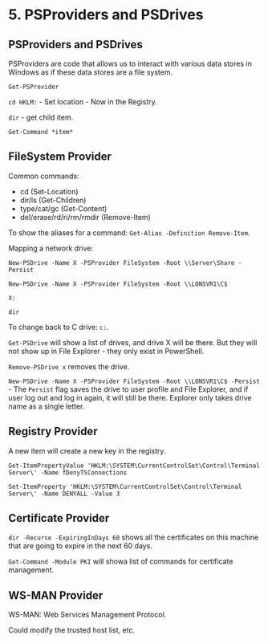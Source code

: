 # 5. PSProviders and PSDrives

## PSProviders and PSDrives
PSProviders are code that allows us to interact with various data stores in Windows as if these data stores are a file system.

`Get-PSProvider`

`cd HKLM:` - Set location - Now in the Registry.

`dir` - get child item.

`Get-Command *item*`

## FileSystem Provider
Common commands:
- cd (Set-Location)
- dir/ls (Get-Children)
- type/cat/gc (Get-Content)
- del/erase/rd/ri/rm/rmdir (Remove-Item)

To show the aliases for a command:
`Get-Alias -Definition Remove-Item`.

Mapping a network drive:

`New-PSDrive -Name X -PSProvider FileSystem -Root \\Server\Share -Persist`

`New-PSDrive -Name X -PSProvider FileSystem -Root \\LONSVR1\C$`

`X:`

`dir`

To change back to C drive: `c:`.

`Get-PSDrive` will show a list of drives, and drive X will be there. But they will not show up in File Explorer - they only exist in PowerShell.

`Remove-PSDrive x` removes the drive.

`New-PSDrive -Name X -PSProvider FileSystem -Root \\LONSVR1\C$ -Persist` - The `Persist` flag saves the drive to user profile and File Explorer, and if user log out and log in again, it will still be there. Explorer only takes drive name as a single letter.

## Registry Provider
A new item will create a new key in the registry. 

`Get-ItemPropertyValue 'HKLM:\SYSTEM\CurrentControlSet\Control\Terminal Server\' -Name fDenyTSConnections`

 `Set-ItemProperty 'HKLM:\SYSTEM\CurrentControlSet\Control\Terminal Server\' -Name DENYALL -Value 3`

## Certificate Provider
`dir -Recurse -ExpiringInDays 60` shows all the certificates on this machine that are going to expire in the next 60 days. 

`Get-Command -Module PKI` will showa list of commands for certificate management. 

## WS-MAN Provider
WS-MAN: Web Services Management Protocol.

Could modify the trusted host list, etc. 













